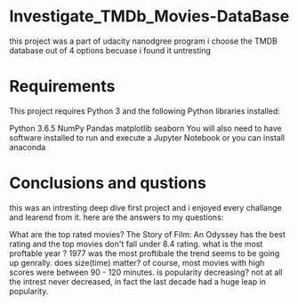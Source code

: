 # Investigate_TMDb_Movies-DataBase
this project was a part of udacity nanodgree program
i choose the TMDB database out of 4 options becuase i found it untresting

# Requirements
This project requires Python 3 and the following Python libraries installed:

Python 3.6.5
NumPy
Pandas
matplotlib
seaborn
You will also need to have software installed to run and execute a Jupyter Notebook or you can install anaconda

# Conclusions and qustions
this was an intresting deep dive first project and i enjoyed every challange and learend from it. here are the answers to my questions:

What are the top rated movies?
The Story of Film: An Odyssey has the best rating and the top movies don't fall under 8.4 rating.
what is the most proftable year ?
1977 was the most proftibale the trend seems to be going up genrally.
does size(time) matter?
of course, most movies with high scores were between 90 - 120 minutes.
is popularity decreasing?
not at all the intrest never decreased, in fact the last decade had a huge leap in popularity.
